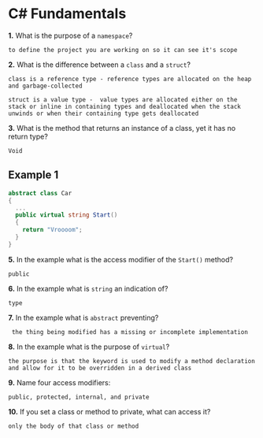 # C# Fundamentals


**1.** What is the purpose of a `namespace`?
<!-- enter you answer in the space below -->
```
to define the project you are working on so it can see it's scope
```
**2.** What is the difference between a `class` and a `struct`?
<!-- enter you answer in the space below -->
```
class is a reference type - reference types are allocated on the heap and garbage-collected

struct is a value type -  value types are allocated either on the stack or inline in containing types and deallocated when the stack unwinds or when their containing type gets deallocated
```
**3.** What is the method that returns an instance of a class, yet it has no return type?
<!-- enter you answer in the space below -->
```
Void 
```
## Example 1
```c#
abstract class Car
{
  ...
  public virtual string Start()
  {
    return "Vroooom";
  }
}
```
**5.** In the example what is the access modifier of the `Start()` method?
<!-- enter you answer in the space below -->
```
public
```
**6.** In the example what is `string` an indication of?
<!-- enter you answer in the space below -->
```
type
```
**7.** In the example what is `abstract` preventing?
<!-- enter you answer in the space below -->
```
 the thing being modified has a missing or incomplete implementation
```
**8.** In the example what is the purpose of `virtual`?
<!-- enter you answer in the space below -->
```
the purpose is that the keyword is used to modify a method declaration and allow for it to be overridden in a derived class
```
**9.** Name four access modifiers:
<!-- enter you answer in the space below -->
```
public, protected, internal, and private
```
**10.** If you set a class or method to private, what can access it?
<!-- enter you answer in the space below -->
```
only the body of that class or method 
```